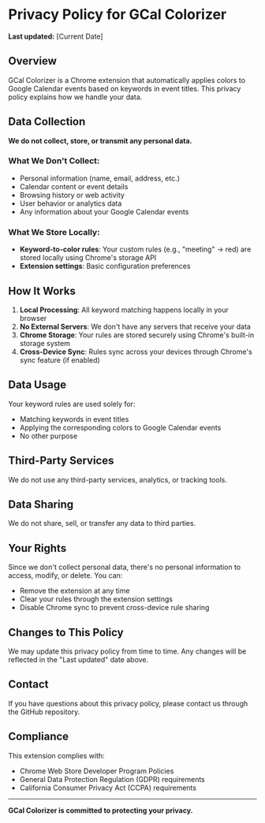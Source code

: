 # Privacy Policy for GCal Colorizer

**Last updated:** [Current Date]

## Overview

GCal Colorizer is a Chrome extension that automatically applies colors to Google Calendar events based on keywords in event titles. This privacy policy explains how we handle your data.

## Data Collection

**We do not collect, store, or transmit any personal data.**

### What We Don't Collect:
- Personal information (name, email, address, etc.)
- Calendar content or event details
- Browsing history or web activity
- User behavior or analytics data
- Any information about your Google Calendar events

### What We Store Locally:
- **Keyword-to-color rules**: Your custom rules (e.g., "meeting" → red) are stored locally using Chrome's storage API
- **Extension settings**: Basic configuration preferences

## How It Works

1. **Local Processing**: All keyword matching happens locally in your browser
2. **No External Servers**: We don't have any servers that receive your data
3. **Chrome Storage**: Your rules are stored securely using Chrome's built-in storage system
4. **Cross-Device Sync**: Rules sync across your devices through Chrome's sync feature (if enabled)

## Data Usage

Your keyword rules are used solely for:
- Matching keywords in event titles
- Applying the corresponding colors to Google Calendar events
- No other purpose

## Third-Party Services

We do not use any third-party services, analytics, or tracking tools.

## Data Sharing

We do not share, sell, or transfer any data to third parties.

## Your Rights

Since we don't collect personal data, there's no personal information to access, modify, or delete. You can:
- Remove the extension at any time
- Clear your rules through the extension settings
- Disable Chrome sync to prevent cross-device rule sharing

## Changes to This Policy

We may update this privacy policy from time to time. Any changes will be reflected in the "Last updated" date above.

## Contact

If you have questions about this privacy policy, please contact us through the GitHub repository.

## Compliance

This extension complies with:
- Chrome Web Store Developer Program Policies
- General Data Protection Regulation (GDPR) requirements
- California Consumer Privacy Act (CCPA) requirements

---

**GCal Colorizer is committed to protecting your privacy.** 